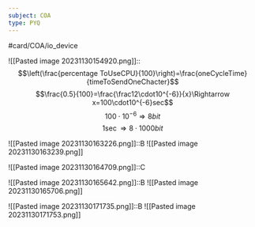 ```yaml
---
subject: COA
type: PYQ
---
```

#card/COA/io_device 

![[Pasted image 20231130154920.png]]:: $$\left(\frac{percentage ToUseCPU}{100}\right)=\frac{oneCycleTime}{timeToSendOneChacter}$$$$\frac{0.5}{100}=\frac{\frac12\cdot10^{-6}}{x}\Rightarrow x=100\cdot10^{-6}sec$$$$100\cdot10^{-6}\Rightarrow8bit$$$$1\sec\Rightarrow8\cdot1000bit$$ <!--SR:!2023-12-18,10,190-->


![[Pasted image 20231130163226.png]]::B ![[Pasted image 20231130163239.png]] <!--SR:!2023-12-20,12,190-->

![[Pasted image 20231130164709.png]]::C <!--SR:!2023-12-19,11,190-->

![[Pasted image 20231130165642.png]]::B ![[Pasted image 20231130165706.png]] <!--SR:!2023-12-18,10,190-->

![[Pasted image 20231130171735.png]]::B ![[Pasted image 20231130171753.png]] <!--SR:!2023-12-19,11,190-->

